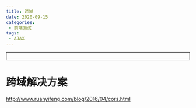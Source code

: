 ```yaml
---
title: 跨域
date: 2020-09-15
categories:
 - 前端面试
tags:
 - AJAX
---
```




<div style="border:solid 1px #000;padding: 10px;">
<Icon type='phone'/>
</div>

# 跨域解决方案

http://www.ruanyifeng.com/blog/2016/04/cors.html
